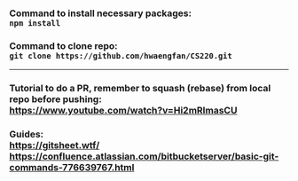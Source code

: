 ### Command to install necessary packages:<br>`npm install`

### Command to clone repo:<br>`git clone https://github.com/hwaengfan/CS220.git`
---

### Tutorial to do a PR, remember to squash (rebase) from local repo before pushing:<br>https://www.youtube.com/watch?v=Hi2mRlmasCU

### Guides:<br>https://gitsheet.wtf/<br>https://confluence.atlassian.com/bitbucketserver/basic-git-commands-776639767.html

